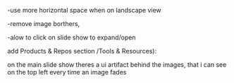 -use more horizontal space when on landscape view

-remove image borthers, 

-alow to click on slide show to expand/open

add Products & Repos section /Tools & Resources):

on the main slide show theres a ui artifact behind the images, that i can see on the top left every time an image fades
